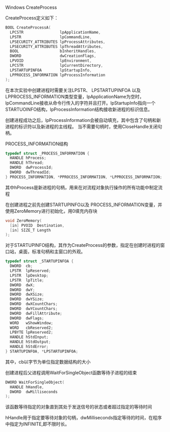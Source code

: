Windows  CreateProcess



CreateProcess定义如下：

```c++
BOOL CreateProcessA(
  LPCSTR                lpApplicationName,
  LPSTR                 lpCommandLine,
  LPSECURITY_ATTRIBUTES lpProcessAttributes,
  LPSECURITY_ATTRIBUTES lpThreadAttributes,
  BOOL                  bInheritHandles,
  DWORD                 dwCreationFlags,
  LPVOID                lpEnvironment,
  LPCSTR                lpCurrentDirectory,
  LPSTARTUPINFOA        lpStartupInfo,
  LPPROCESS_INFORMATION lpProcessInformation
);
```

在本次实验中创建进程时需要关注LPSTR、 LPSTARTUPINFOA 以及LPPROCESS_INFORMATION类型变量，lpApplicationName为空时，lpCommandLine接收从命令行传入的字符并且打开。lpStartupInfo指向一个STARTUOINFO结构，lpProcessInformation结构接收新进程的标识信息。

创建进程成功之后，lpProcessInformation会被自动填充，其中包含了句柄和新进程的标识符以及新进程的主线程。	当不需要句柄时，使用CloseHandle关闭句柄。



PROCESS_INFORMATION结构

```c++
typedef struct _PROCESS_INFORMATION {
  HANDLE hProcess;
  HANDLE hThread;
  DWORD  dwProcessId;
  DWORD  dwThreadId;
} PROCESS_INFORMATION, *PPROCESS_INFORMATION, *LPPROCESS_INFORMATION;
```

其中hProcess是新进程的句柄，用来在对流程对象执行操作的所有功能中制定流程



在创建进程之前先创建STARTUPINFO以及 PROCESS_INFORMATION变量，并使用ZeroMemory进行初始化，用0填充内存块

```c++
void ZeroMemory(
  [in] PVOID  Destination,
  [in] SIZE_T Length
);
```

对于STARTUPINFO结构，其作为CreateProcess的参数，指定在创建时进程的窗口站，桌面，标准句柄和主窗口的外观。

```c++
typedef struct _STARTUPINFOA {
  DWORD  cb;
  LPSTR  lpReserved;
  LPSTR  lpDesktop;
  LPSTR  lpTitle;
  DWORD  dwX;
  DWORD  dwY;
  DWORD  dwXSize;
  DWORD  dwYSize;
  DWORD  dwXCountChars;
  DWORD  dwYCountChars;
  DWORD  dwFillAttribute;
  DWORD  dwFlags;
  WORD   wShowWindow;
  WORD   cbReserved2;
  LPBYTE lpReserved2;
  HANDLE hStdInput;
  HANDLE hStdOutput;
  HANDLE hStdError;
} STARTUPINFOA, *LPSTARTUPINFOA;
```



其中，cb以字节为单位指定数据结构的大小



创建进程后父进程调用WaitForSingleObject函数等待子进程的结束

```c++
DWORD WaitForSingleObject(
  HANDLE hHandle,
  DWORD  dwMilliseconds
);
```

该函数等待指定的对象直到其处于发送信号的状态或者超过指定的等待时间

hHandle用于指定要等待对象的句柄，dwMilliseconds指定等待的时间，在程序中指定为INFINITE,即不限时长。